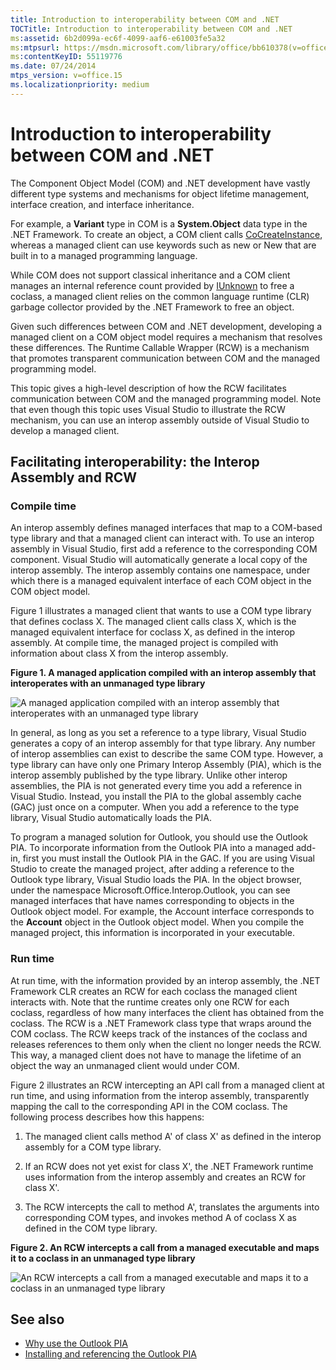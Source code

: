 ```yaml
---
title: Introduction to interoperability between COM and .NET
TOCTitle: Introduction to interoperability between COM and .NET
ms:assetid: 6b2d099a-ec6f-4099-aaf6-e61003fe5a32
ms:mtpsurl: https://msdn.microsoft.com/library/office/bb610378(v=office.15)
ms:contentKeyID: 55119776
ms.date: 07/24/2014
mtps_version: v=office.15
ms.localizationpriority: medium
---
```


# Introduction to interoperability between COM and .NET

The Component Object Model (COM) and .NET development have vastly different type systems and mechanisms for object lifetime management, interface creation, and interface inheritance. 

For example, a **Variant** type in COM is a **System.Object** data type in the .NET Framework. To create an object, a COM client calls [CoCreateInstance](https://docs.microsoft.com/windows/desktop/api/combaseapi/nf-combaseapi-cocreateinstance), whereas a managed client can use keywords such as new or New that are built in to a managed programming language. 

While COM does not support classical inheritance and a COM client manages an internal reference count provided by [IUnknown](https://docs.microsoft.com/windows/desktop/api/unknwn/nn-unknwn-iunknown) to free a coclass, a managed client relies on the common language runtime (CLR) garbage collector provided by the .NET Framework to free an object. 

Given such differences between COM and .NET development, developing a managed client on a COM object model requires a mechanism that resolves these differences. The Runtime Callable Wrapper (RCW) is a mechanism that promotes transparent communication between COM and the managed programming model.

This topic gives a high-level description of how the RCW facilitates communication between COM and the managed programming model. Note that even though this topic uses Visual Studio to illustrate the RCW mechanism, you can use an interop assembly outside of Visual Studio to develop a managed client.

## Facilitating interoperability: the Interop Assembly and RCW

### Compile time

An interop assembly defines managed interfaces that map to a COM-based type library and that a managed client can interact with. To use an interop assembly in Visual Studio, first add a reference to the corresponding COM component. Visual Studio will automatically generate a local copy of the interop assembly. The interop assembly contains one namespace, under which there is a managed equivalent interface of each COM object in the COM object model. 

Figure 1 illustrates a managed client that wants to use a COM type library that defines coclass X. The managed client calls class X, which is the managed equivalent interface for coclass X, as defined in the interop assembly. At compile time, the managed project is compiled with information about class X from the interop assembly.

**Figure 1. A managed application compiled with an interop assembly that interoperates with an unmanaged type library**

![A managed application compiled with an interop assembly that interoperates with an unmanaged type library](media/pia-unmanaged-type-library.gif)
  
In general, as long as you set a reference to a type library, Visual Studio generates a copy of an interop assembly for that type library. Any number of interop assemblies can exist to describe the same COM type. However, a type library can have only one Primary Interop Assembly (PIA), which is the interop assembly published by the type library. Unlike other interop assemblies, the PIA is not generated every time you add a reference in Visual Studio. Instead, you install the PIA to the global assembly cache (GAC) just once on a computer. When you add a reference to the type library, Visual Studio automatically loads the PIA.

To program a managed solution for Outlook, you should use the Outlook PIA. To incorporate information from the Outlook PIA into a managed add-in, first you must install the Outlook PIA in the GAC. If you are using Visual Studio to create the managed project, after adding a reference to the Outlook type library, Visual Studio loads the PIA. In the object browser, under the namespace Microsoft.Office.Interop.Outlook, you can see managed interfaces that have names corresponding to objects in the Outlook object model. For example, the Account interface corresponds to the **Account** object in the Outlook object model. When you compile the managed project, this information is incorporated in your executable.

### Run time

At run time, with the information provided by an interop assembly, the .NET Framework CLR creates an RCW for each coclass the managed client interacts with. Note that the runtime creates only one RCW for each coclass, regardless of how many interfaces the client has obtained from the coclass. The RCW is a .NET Framework class type that wraps around the COM coclass. The RCW keeps track of the instances of the coclass and releases references to them only when the client no longer needs the RCW. This way, a managed client does not have to manage the lifetime of an object the way an unmanaged client would under COM.

Figure 2 illustrates an RCW intercepting an API call from a managed client at run time, and using information from the interop assembly, transparently mapping the call to the corresponding API in the COM coclass. The following process describes how this happens:

1.  The managed client calls method A' of class X' as defined in the interop assembly for a COM type library.

2.  If an RCW does not yet exist for class X', the .NET Framework runtime uses information from the interop assembly and creates an RCW for class X'.

3.  The RCW intercepts the call to method A', translates the arguments into corresponding COM types, and invokes method A of coclass X as defined in the COM type library.

**Figure 2. An RCW intercepts a call from a managed executable and maps it to a coclass in an unmanaged type library**

![An RCW intercepts a call from a managed executable and maps it to a coclass in an unmanaged type library](media/pia-unmanaged-type-library-2.gif)
  

## See also

- [Why use the Outlook PIA](why-use-the-outlook-pia.md)
- [Installing and referencing the Outlook PIA](installing-and-referencing-the-outlook-pia.md)

